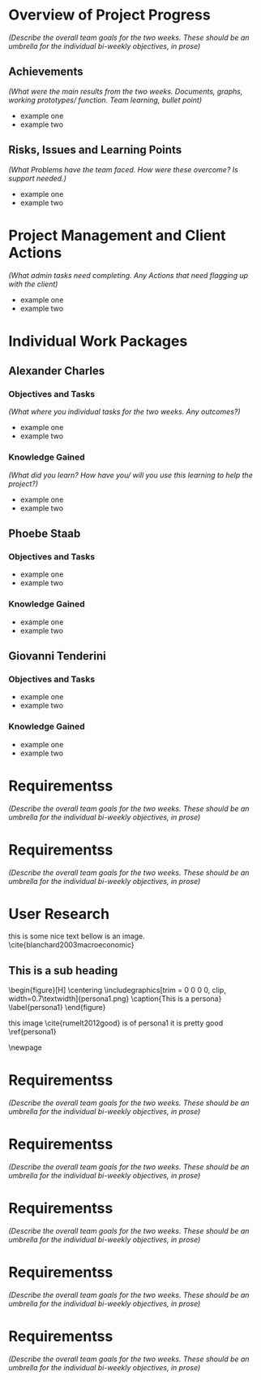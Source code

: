 # Overview of Project Progress
_(Describe the overall team goals for the two weeks. These should be an umbrella for the individual bi-weekly objectives, in prose)_

## Achievements
*(What were the main results from the two weeks. Documents, graphs, working prototypes/ function. Team learning, bullet point)*

- example one
- example two

## Risks, Issues and Learning Points
*(What Problems have the team faced. How were these overcome? Is support needed.)*

* example one
* example two

# Project Management and Client Actions
*(What admin tasks need completing. Any Actions that need flagging up with the client)*

- example one
- example two

# Individual Work Packages

## Alexander Charles

### Objectives and Tasks
*(What where you individual tasks for the two weeks. Any outcomes?)*

- example one
- example two

### Knowledge Gained
*(What did you learn? How have you/ will you use this learning to help the
 project?)*

- example one
- example two

## Phoebe Staab

### Objectives and Tasks
- example one
- example two

### Knowledge Gained
- example one
- example two

## Giovanni Tenderini

### Objectives and Tasks
- example one
- example two

### Knowledge Gained
- example one
- example two

# Requirementss
_(Describe the overall team goals for the two weeks. These should be an umbrella for the individual bi-weekly objectives, in prose)_

# Requirementss
_(Describe the overall team goals for the two weeks. These should be an umbrella for the individual bi-weekly objectives, in prose)_

# User Research

this is some nice text bellow is an image. \cite{blanchard2003macroeconomic}

## This is a sub heading

\begin{figure}[H]
      \centering
      \includegraphics[trim = 0 0 0 0, clip, width=0.7\textwidth]{persona1.png}
      \caption{This is a persona}
      \label{persona1}
 \end{figure}

 this image \cite{rumelt2012good} is of persona1 it is pretty good \ref{persona1}

 \newpage
# Requirementss
_(Describe the overall team goals for the two weeks. These should be an umbrella for the individual bi-weekly objectives, in prose)_

# Requirementss
_(Describe the overall team goals for the two weeks. These should be an umbrella for the individual bi-weekly objectives, in prose)_

# Requirementss
_(Describe the overall team goals for the two weeks. These should be an umbrella for the individual bi-weekly objectives, in prose)_

# Requirementss
_(Describe the overall team goals for the two weeks. These should be an umbrella for the individual bi-weekly objectives, in prose)_

# Requirementss
_(Describe the overall team goals for the two weeks. These should be an umbrella for the individual bi-weekly objectives, in prose)_
